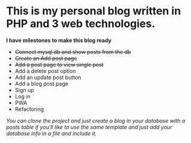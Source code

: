 # This is my personal blog written in PHP and 3 web technologies.

**I have milestones to make this blog ready**

* <del> Connect mysql db and show posts from the db </db>
* <del> Create an Add post page </del>
* <del>Add a post page to view single post</del>
* Add a delete post option
* Add an update post button
* Add a blog post page 
* Sign up
* Log in
* PWA
* Refactoring

*You can clone the project and just create a blog in your database with a posts table if you'll like to use the same template and just add your database info in a file and include it.*